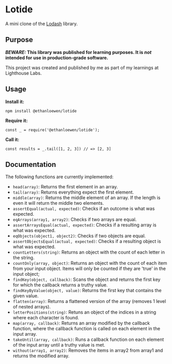 # Lotide

A mini clone of the [Lodash](https://lodash.com) library.

## Purpose

**_BEWARE:_ This library was published for learning purposes. It is _not_ intended for use in production-grade software.**

This project was created and published by me as part of my learnings at Lighthouse Labs. 

## Usage

**Install it:**

`npm install @ethanloewen/lotide`

**Require it:**

`const _ = require('@ethanloewen/lotide');`

**Call it:**

`const results = _.tail([1, 2, 3]) // => [2, 3]`

## Documentation

The following functions are currently implemented:

* `head(array)`: Returns the first element in an array.
* `tail(array)`: Returns everything expect the first element.
* `middle(array)`: Returns the middle element of an array. If the length is even it will return the middle two elements.
* `assertEqual(actual, expected)`: Checks if an outcome is what was expected.
* `eqArrays(array1, array2)`: Checks if two arrays are equal.
* `assertArraysEqual(actual, expected)`: Checks if a resulting array is what was expected.
* `eqObjects(object1, object2)`: Checks if two objects are equal.
* `assertObjectsEqual(actual, expected)`: Checks if a resulting object is what was expected.
* `countLetters(string)`: Returns an object with the count of each letter in the string.
* `countOnly(array, object)`: Returns an object with the count of each item from your input object. Items will only be counted if they are 'true' in the input object;
* `findKey(object, callback)`: Scans the object and returns the first key for which the callback returns a truthy value.
* `findKeyByValue(object, value)`: Returns the first key that contains the given value.
* `flatten(array)`: Returns a flattened version of the array (removes 1 level of nested arrays).
* `letterPositions(string)`: Retuns an object of the indices in a string where each character is found.
* `map(array, callback)`: Returns an array modified by the callback function, where the callback function is called on each element in the input array.
* `takeUntil(array, callback)`: Runs a callback function on each element of the input array until a truthy value is met.
* `without(array1, array2)`: Removes the items in array2 from array1 and returns the modified array.
